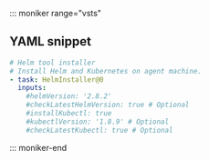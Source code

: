 ::: moniker range="vsts"

## YAML snippet

```YAML
# Helm tool installer
# Install Helm and Kubernetes on agent machine.
- task: HelmInstaller@0
  inputs:
    #helmVersion: '2.8.2' 
    #checkLatestHelmVersion: true # Optional
    #installKubectl: true 
    #kubectlVersion: '1.8.9' # Optional
    #checkLatestKubectl: true # Optional
```

::: moniker-end